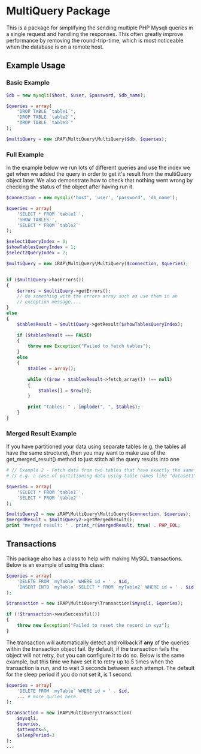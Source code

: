# MultiQuery Package
This is a package for simplifying the sending multiple PHP Mysqli queries in a
single request and handling the responses. This often greatly improve
performance by removing the round-trip-time, which is most noticeable when
the database is on a remote host.

## Example Usage

### Basic Example
```php
$db = new mysqli($host, $user, $password, $db_name);

$queries = array(
    "DROP TABLE `table1`",
    "DROP TABLE `table2`",
    "DROP TABLE `table3`"
);

$multiQuery = new iRAP\MultiQuery\MultiQuery($db, $queries);
```

### Full Example
In the example below we run lots of different queries and use the index we
get when we added the query in order to get it's result from the multiQuery
object later. We also demonstrate how to check that nothing went wrong by
checking the status of the object after having run it.

```php
$connection = new mysqli('host', 'user', 'password', 'db_name');

$queries = array(
    'SELECT * FROM `table1`',
    'SHOW TABLES`',
    'SELECT * FROM `table2`'
);

$select1QueryIndex = 0;
$showTablesQueryIndex = 1;
$select2QueryIndex = 2;

$multiQuery = new iRAP\MultiQuery\MultiQuery($connection, $queries);


if ($multiQuery->hasErrors())
{
    $errors = $multiQuery->getErrors();
    // do something with the errors array such as use them in an
    // exception message....
}
else
{
    $tablesResult = $multiQuery->getResult($showTablesQueryIndex);

    if ($tablesResult === FALSE)
    {
        throw new Exception("Failed to fetch tables");
    }
    else
    {
        $tables = array();

        while (($row = $tablesResult->fetch_array()) !== null)
        {
            $tables[] = $row[0];
        }

        print "tables: " . implode(", ", $tables);
    }
}
```

### Merged Result Example
If you have partitioned your data using separate tables (e.g. the tables all
have the same structure), then you may want to make use of the
get_merged_result() method to just stitch all the query results into one

```php
# // Example 2 - Fetch data from two tables that have exactly the same structure
# // e.g. a case of partitioning data using table names like "dataset1", "dataset2"

$queries = array(
    'SELECT * FROM `table1`',
    'SELECT * FROM `table2`'
);

$multiQuery2 = new iRAP\MultiQuery\MultiQuery($connection, $queries);
$mergedResult = $multiQuery2->getMergedResult();
print "merged result: " . print_r($mergedResult, true) . PHP_EOL;
```


## Transactions
This package also has a class to help with making MySQL transactions. Below is
an example of using this class:

```php
$queries = array(
    'DELETE FROM `myTable` WHERE id = ' . $id,
    'INSERT INTO `myTable` SELECT * FROM `myTable2` WHERE id = ' . $id
);

$transaction = new iRAP\MultiQuery\Transaction($mysqli, $queries);

if (!$transaction->wasSuccessful())
{
    throw new Exception("Failed to reset the record in xyz");
}
```

The transaction will automatically detect and rollback if **any** of the queries
within the transaction object fail. By default, if the transaction fails the
object will not retry, but you can configure it to do so. Below is the same
example, but this time we have set it to retry up to 5 times when the
transaction is run, and to wait 3 seconds between each attempt. The default for
the sleep period if you do not set it, is 1 second.

```php
$queries = array(
    'DELETE FROM `myTable` WHERE id = ' . $id,
    ... # more quries here.
);

$transaction = new iRAP\MultiQuery\Transaction(
    $mysqli,
    $queries,
    $attempts=5,
    $sleepPeriod=3
);
...
```

